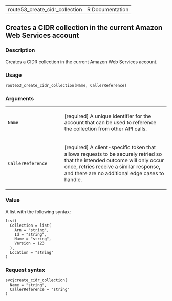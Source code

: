 <table style="width: 100%;">
<tbody>
<tr class="odd">
<td>route53_create_cidr_collection</td>
<td style="text-align: right;">R Documentation</td>
</tr>
</tbody>
</table>

## Creates a CIDR collection in the current Amazon Web Services account

### Description

Creates a CIDR collection in the current Amazon Web Services account.

### Usage

    route53_create_cidr_collection(Name, CallerReference)

### Arguments

<table>
<colgroup>
<col style="width: 35%" />
<col style="width: 65%" />
</colgroup>
<tbody>
<tr class="odd">
<td><code id="route53_create_cidr_collection_:_Name">Name</code></td>
<td><p>[required] A unique identifier for the account that can be used
to reference the collection from other API calls.</p></td>
</tr>
<tr class="even">
<td><code
id="route53_create_cidr_collection_:_CallerReference">CallerReference</code></td>
<td><p>[required] A client-specific token that allows requests to be
securely retried so that the intended outcome will only occur once,
retries receive a similar response, and there are no additional edge
cases to handle.</p></td>
</tr>
</tbody>
</table>

### Value

A list with the following syntax:

    list(
      Collection = list(
        Arn = "string",
        Id = "string",
        Name = "string",
        Version = 123
      ),
      Location = "string"
    )

### Request syntax

    svc$create_cidr_collection(
      Name = "string",
      CallerReference = "string"
    )
